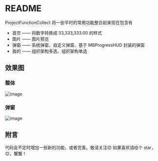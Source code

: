 # README

ProjectFunctionCollect 将一些平时的常用功能整合起来现在包含有

* 首页 —— 将数字转换成 33,333,333.00 的样式 
* 图片 —— 图片预览 
* 弹窗 —— 系统弹窗、自定义弹窗、基于 MBProgressHUD 封装的弹窗 
* 我的 —— 组织架构多选、组织架构单选


## 效果图
### 整体
![image](https://github.com/zhanghaifeng1234565/ProjectFunctionCollect/raw/master/整体.gif)

### 弹窗
![image](https://github.com/zhanghaifeng1234565/ProjectFunctionCollect/raw/master/弹窗.gif)


## 附言

代码会不定时增加一些新的功能，或者完善。敬请关注😍
如果喜欢请给个 star，😊，蟹蟹！
